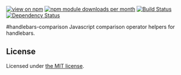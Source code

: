 [![view on npm](http://img.shields.io/npm/v/handlebars-comparison.svg)](https://www.npmjs.org/package/handlebars-comparison)
[![npm module downloads per month](http://img.shields.io/npm/dm/handlebars-comparison.svg)](https://www.npmjs.org/package/handlebars-comparison)
[![Build Status](https://travis-ci.org/75lb/handlebars-comparison.svg?branch=master)](https://travis-ci.org/75lb/handlebars-comparison)
[![Dependency Status](https://david-dm.org/75lb/handlebars-comparison.svg)](https://david-dm.org/75lb/handlebars-comparison)

<a name="module_handlebars-comparison"></a>
#handlebars-comparison
Javascript comparison operator helpers for handlebars.


## License

Licensed under [the MIT license](https://opensource.org/licenses/MIT).
